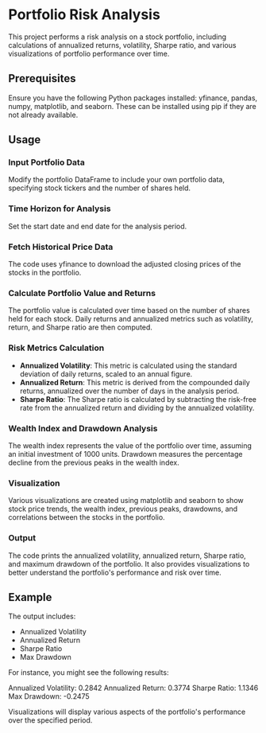 # Portfolio Risk Analysis

This project performs a risk analysis on a stock portfolio, including calculations of annualized returns, volatility, Sharpe ratio, and various visualizations of portfolio performance over time.

## Prerequisites

Ensure you have the following Python packages installed: yfinance, pandas, numpy, matplotlib, and seaborn. These can be installed using pip if they are not already available.

## Usage

### Input Portfolio Data

Modify the portfolio DataFrame to include your own portfolio data, specifying stock tickers and the number of shares held.

### Time Horizon for Analysis

Set the start date and end date for the analysis period.

### Fetch Historical Price Data

The code uses yfinance to download the adjusted closing prices of the stocks in the portfolio.

### Calculate Portfolio Value and Returns

The portfolio value is calculated over time based on the number of shares held for each stock. Daily returns and annualized metrics such as volatility, return, and Sharpe ratio are then computed.

### Risk Metrics Calculation

- **Annualized Volatility**: This metric is calculated using the standard deviation of daily returns, scaled to an annual figure.
- **Annualized Return**: This metric is derived from the compounded daily returns, annualized over the number of days in the analysis period.
- **Sharpe Ratio**: The Sharpe ratio is calculated by subtracting the risk-free rate from the annualized return and dividing by the annualized volatility.

### Wealth Index and Drawdown Analysis

The wealth index represents the value of the portfolio over time, assuming an initial investment of 1000 units. Drawdown measures the percentage decline from the previous peaks in the wealth index.

### Visualization

Various visualizations are created using matplotlib and seaborn to show stock price trends, the wealth index, previous peaks, drawdowns, and correlations between the stocks in the portfolio.

### Output

The code prints the annualized volatility, annualized return, Sharpe ratio, and maximum drawdown of the portfolio. It also provides visualizations to better understand the portfolio's performance and risk over time.

## Example

The output includes:

- Annualized Volatility
- Annualized Return
- Sharpe Ratio
- Max Drawdown

For instance, you might see the following results:

Annualized Volatility: 0.2842
Annualized Return: 0.3774
Sharpe Ratio: 1.1346
Max Drawdown: -0.2475

Visualizations will display various aspects of the portfolio's performance over the specified period.
